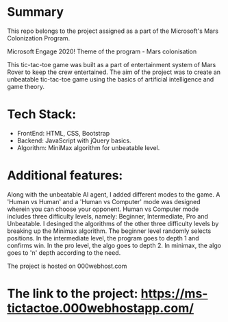 # Summary
This repo belongs to the project assigned as a part of the Microsoft's Mars Colonization Program.

Microsoft Engage 2020!
Theme of the program - Mars colonisation

This tic-tac-toe game was built as a part of entertainment system of Mars Rover to keep the crew entertained. The aim of the project was to create an unbeatable tic-tac-toe game using the basics of artificial intelligence and game theory.

# Tech Stack:
  - FrontEnd: HTML, CSS, Bootstrap
  - Backend: JavaScript with jQuery basics.
  - Algorithm: MiniMax algorithm for unbeatable level.
  
# Additional features:
Along with the unbeatable AI agent, I added different modes to the game. A 'Human vs Human' and a 'Human vs Computer' mode was designed wherein you can choose your opponent. Human vs Computer mode includes three difficulty levels, namely: Beginner, Intermediate, Pro and Unbeatable. I desinged the algorithms of the other three difficulty levels by breaking up the Minimax algorithm. The beginner level randomly selects positions. In the intermediate level, the program goes to depth 1 and confirms win. In the pro level, the algo goes to depth 2. In minimax, the algo goes to 'n' depth according to the need.

The project is hosted on 000webhost.com

# The link to the project: https://ms-tictactoe.000webhostapp.com/
